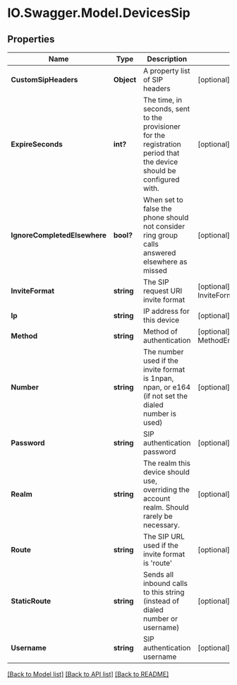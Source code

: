 # IO.Swagger.Model.DevicesSip
## Properties

Name | Type | Description | Notes
------------ | ------------- | ------------- | -------------
**CustomSipHeaders** | **Object** | A property list of SIP headers | [optional] 
**ExpireSeconds** | **int?** | The time, in seconds, sent to the provisioner for the registration period that the device should be configured with. | [optional] 
**IgnoreCompletedElsewhere** | **bool?** | When set to false the phone should not consider ring group calls answered elsewhere as missed | [optional] 
**InviteFormat** | **string** | The SIP request URI invite format | [optional] [default to InviteFormatEnum.Contact]
**Ip** | **string** | IP address for this device | [optional] 
**Method** | **string** | Method of authentication | [optional] [default to MethodEnum.Password]
**Number** | **string** | The number used if the invite format is 1npan, npan, or e164 (if not set the dialed number is used) | [optional] 
**Password** | **string** | SIP authentication password | [optional] 
**Realm** | **string** | The realm this device should use, overriding the account realm. Should rarely be necessary. | [optional] 
**Route** | **string** | The SIP URL used if the invite format is &#39;route&#39; | [optional] 
**StaticRoute** | **string** | Sends all inbound calls to this string (instead of dialed number or username) | [optional] 
**Username** | **string** | SIP authentication username | [optional] 

[[Back to Model list]](../README.md#documentation-for-models) [[Back to API list]](../README.md#documentation-for-api-endpoints) [[Back to README]](../README.md)

